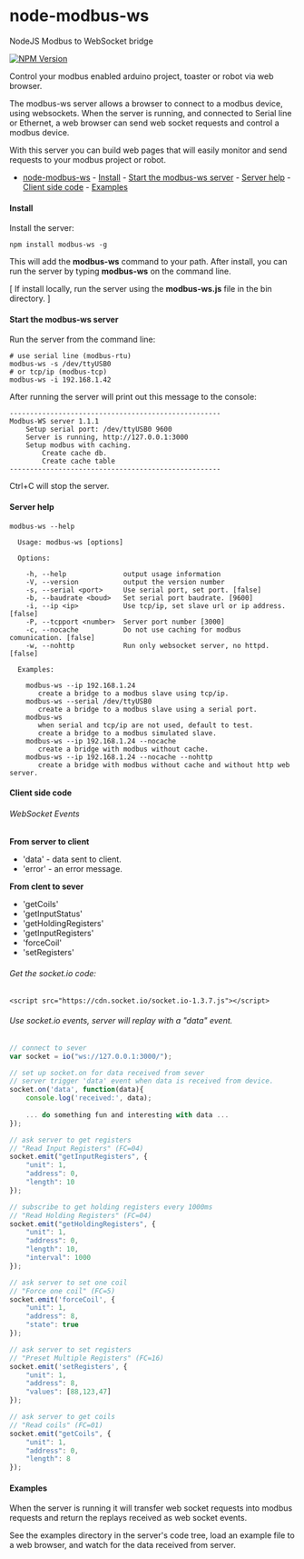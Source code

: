 # node-modbus-ws
NodeJS Modbus to WebSocket bridge

[![NPM Version](https://img.shields.io/npm/v/gm.svg?style=flat)](https://www.npmjs.com/package/modbus-ws)

Control your modbus enabled arduino project, toaster or robot via web browser.

The modbus-ws server allows a browser to connect to a modbus device, using websockets.
When the server is running, and connected to Serial line or Ethernet, 
a web browser can send web socket requests and control a modbus device.

With this server you can build web pages that will easily monitor and send requests to your modbus project or robot.

- [node-modbus-ws](#node-modbus-ws)
      - [Install](#install)
      - [Start the modbus-ws server](#start-the-modbus-ws-server)
      - [Server help](#server-help)
      - [Client side code](#client-side-code)
      - [Examples](#examples)

#### Install
Install the server:
```
npm install modbus-ws -g
```

This will add the **modbus-ws** command to your path. After install, you can run the server by typing **modbus-ws** on the command line.

[ If install locally, run the server using the **modbus-ws.js** file in the bin directory. ]

#### Start the modbus-ws server

Run the server from the command line:
```
# use serial line (modbus-rtu)
modbus-ws -s /dev/ttyUSB0
# or tcp/ip (modbus-tcp)
modbus-ws -i 192.168.1.42
```

After running the server will print out this message to the console:
```
----------------------------------------------------
Modbus-WS server 1.1.1
    Setup serial port: /dev/ttyUSB0 9600
    Server is running, http://127.0.0.1:3000
    Setup modbus with caching.
        Create cache db.
        Create cache table
----------------------------------------------------
```

Ctrl+C will stop the server.

#### Server help
```
modbus-ws --help
```

```
  Usage: modbus-ws [options]

  Options:

    -h, --help              output usage information
    -V, --version           output the version number
    -s, --serial <port>     Use serial port, set port. [false]
    -b, --baudrate <boud>   Set serial port baudrate. [9600]
    -i, --ip <ip>           Use tcp/ip, set slave url or ip address. [false]
    -P, --tcpport <number>  Server port number [3000]
    -c, --nocache           Do not use caching for modbus comunication. [false]
    -w, --nohttp            Run only websocket server, no httpd. [false]

  Examples:

    modbus-ws --ip 192.168.1.24
       create a bridge to a modbus slave using tcp/ip.
    modbus-ws --serial /dev/ttyUSB0
       create a bridge to a modbus slave using a serial port.
    modbus-ws
       when serial and tcp/ip are not used, default to test.
       create a bridge to a modbus simulated slave.
    modbus-ws --ip 192.168.1.24 --nocache
       create a bridge with modbus without cache.
    modbus-ws --ip 192.168.1.24 --nocache --nohttp
       create a bridge with modbus without cache and without http web server.
```

#### Client side code

###### WebSocket Events

**From server to client**

* 'data' - data sent to client.
* 'error' - an error message.

**From clent to sever**

* 'getCoils'
* 'getInputStatus'
* 'getHoldingRegisters'
* 'getInputRegisters'
* 'forceCoil'
* 'setRegisters'

###### Get the socket.io code:
```
<script src="https://cdn.socket.io/socket.io-1.3.7.js"></script>
```

###### Use socket.io events, server will replay with a "data" event.

```javascript
// connect to sever
var socket = io("ws://127.0.0.1:3000/");

// set up socket.on for data received from sever
// server trigger 'data' event when data is received from device.
socket.on('data', function(data){
    console.log('received:', data);
    
    ... do something fun and interesting with data ...
});

// ask server to get registers
// "Read Input Registers" (FC=04) 
socket.emit("getInputRegisters", {
    "unit": 1,
    "address": 0,
    "length": 10
});

// subscribe to get holding registers every 1000ms
// "Read Holding Registers" (FC=04) 
socket.emit("getHoldingRegisters", {
    "unit": 1,
    "address": 0,
    "length": 10,
    "interval": 1000
});

// ask server to set one coil
// "Force one coil" (FC=5)
socket.emit('forceCoil', {
    "unit": 1,
    "address": 8,
    "state": true
});

// ask server to set registers
// "Preset Multiple Registers" (FC=16)
socket.emit('setRegisters', {
    "unit": 1,
    "address": 8,
    "values": [88,123,47]
});

// ask server to get coils
// "Read coils" (FC=01) 
socket.emit("getCoils", {
    "unit": 1,
    "address": 0,
    "length": 8
});
```

#### Examples

When the server is running it will transfer web socket requests into modbus requests and return the replays received as web socket events.

See the examples directory in the server's code tree, load an example file to a web browser, and watch for the data received from server.

